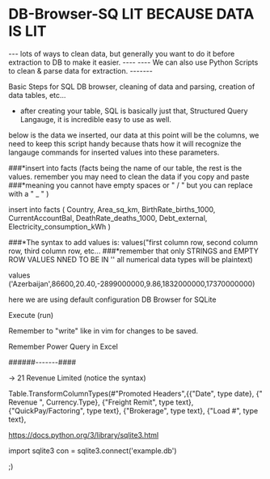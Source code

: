 # DB-Browser-SQ LIT BECAUSE DATA IS LIT

--- lots of ways to clean data, but generally you want to do it before extraction to DB to make it easier. ----
---- We can also use Python Scripts to clean & parse data for extraction. ------- 


Basic Steps for SQL DB browser, cleaning of data and parsing, creation of data tables, etc... 

- after creating your table, SQL is basically just that, Structured Query Langauge, it is incredible easy to use as well. 


below is the data we inserted, our data at this point will be the columns, we need to keep this script handy because thats how it will recognize
the langauge commands for inserted values into these parameters.

###*insert into facts (facts being the name of our table, the rest is the values. remember you may need to clean the data if you copy and paste
###*meaning you cannot have empty spaces or " / " but you can replace with a " _ " )

insert into facts
(
Country,
Area_sq_km,
BirthRate_births_1000,
CurrentAccountBal,
DeathRate_deaths_1000,
Debt_external,
Electricity_consumption_kWh
)

###*The syntax to add values is: values("first column row, second column row, third column row, etc... 
###*remember that only STRINGS and EMPTY ROW VALUES NNED TO BE IN '' all numerical data types will be plaintext)

values ('Azerbaijan',86600,20.40,-2899000000,9.86,1832000000,17370000000)



here we are using default configuration DB Browser for SQLite 

Execute (run)

Remember to "write" like in vim for changes to be saved.


Remember Power Query in Excel

######-------####

-> 21 Revenue Limited (notice the syntax)

Table.TransformColumnTypes(#"Promoted Headers",{{"Date", type date}, {" Revenue ", Currency.Type}, {"Freight Remit", type text}, {"QuickPay/Factoring", type text}, {"Brokerage", type text}, {"Load #", type text}, 

https://docs.python.org/3/library/sqlite3.html

import sqlite3
con = sqlite3.connect('example.db')

;) 
